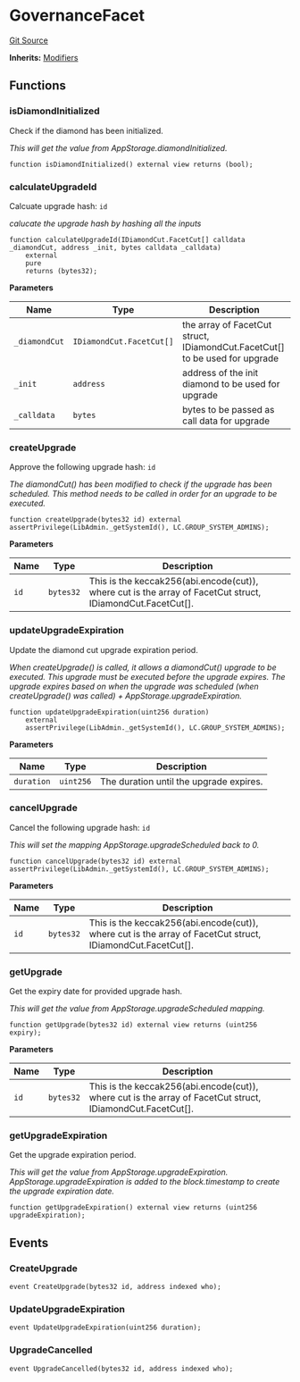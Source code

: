 # GovernanceFacet
[Git Source](https://github.com/nayms/contracts-v3/blob/ea2c06f70609c813d27d424e0330651d3c634d21/src/facets/GovernanceFacet.sol)

**Inherits:**
[Modifiers](/src/shared/Modifiers.sol/contract.Modifiers.md)


## Functions
### isDiamondInitialized

Check if the diamond has been initialized.

*This will get the value from AppStorage.diamondInitialized.*


```solidity
function isDiamondInitialized() external view returns (bool);
```

### calculateUpgradeId

Calcuate upgrade hash: `id`

*calucate the upgrade hash by hashing all the inputs*


```solidity
function calculateUpgradeId(IDiamondCut.FacetCut[] calldata _diamondCut, address _init, bytes calldata _calldata)
    external
    pure
    returns (bytes32);
```
**Parameters**

|Name|Type|Description|
|----|----|-----------|
|`_diamondCut`|`IDiamondCut.FacetCut[]`|the array of FacetCut struct, IDiamondCut.FacetCut[] to be used for upgrade|
|`_init`|`address`|address of the init diamond to be used for upgrade|
|`_calldata`|`bytes`|bytes to be passed as call data for upgrade|


### createUpgrade

Approve the following upgrade hash: `id`

*The diamondCut() has been modified to check if the upgrade has been scheduled. This method needs to be called in order
for an upgrade to be executed.*


```solidity
function createUpgrade(bytes32 id) external assertPrivilege(LibAdmin._getSystemId(), LC.GROUP_SYSTEM_ADMINS);
```
**Parameters**

|Name|Type|Description|
|----|----|-----------|
|`id`|`bytes32`|This is the keccak256(abi.encode(cut)), where cut is the array of FacetCut struct, IDiamondCut.FacetCut[].|


### updateUpgradeExpiration

Update the diamond cut upgrade expiration period.

*When createUpgrade() is called, it allows a diamondCut() upgrade to be executed. This upgrade must be executed before the
upgrade expires. The upgrade expires based on when the upgrade was scheduled (when createUpgrade() was called) + AppStorage.upgradeExpiration.*


```solidity
function updateUpgradeExpiration(uint256 duration)
    external
    assertPrivilege(LibAdmin._getSystemId(), LC.GROUP_SYSTEM_ADMINS);
```
**Parameters**

|Name|Type|Description|
|----|----|-----------|
|`duration`|`uint256`|The duration until the upgrade expires.|


### cancelUpgrade

Cancel the following upgrade hash: `id`

*This will set the mapping AppStorage.upgradeScheduled back to 0.*


```solidity
function cancelUpgrade(bytes32 id) external assertPrivilege(LibAdmin._getSystemId(), LC.GROUP_SYSTEM_ADMINS);
```
**Parameters**

|Name|Type|Description|
|----|----|-----------|
|`id`|`bytes32`|This is the keccak256(abi.encode(cut)), where cut is the array of FacetCut struct, IDiamondCut.FacetCut[].|


### getUpgrade

Get the expiry date for provided upgrade hash.

*This will get the value from AppStorage.upgradeScheduled  mapping.*


```solidity
function getUpgrade(bytes32 id) external view returns (uint256 expiry);
```
**Parameters**

|Name|Type|Description|
|----|----|-----------|
|`id`|`bytes32`|This is the keccak256(abi.encode(cut)), where cut is the array of FacetCut struct, IDiamondCut.FacetCut[].|


### getUpgradeExpiration

Get the upgrade expiration period.

*This will get the value from AppStorage.upgradeExpiration. AppStorage.upgradeExpiration is added to the block.timestamp to create the upgrade expiration date.*


```solidity
function getUpgradeExpiration() external view returns (uint256 upgradeExpiration);
```

## Events
### CreateUpgrade

```solidity
event CreateUpgrade(bytes32 id, address indexed who);
```

### UpdateUpgradeExpiration

```solidity
event UpdateUpgradeExpiration(uint256 duration);
```

### UpgradeCancelled

```solidity
event UpgradeCancelled(bytes32 id, address indexed who);
```

